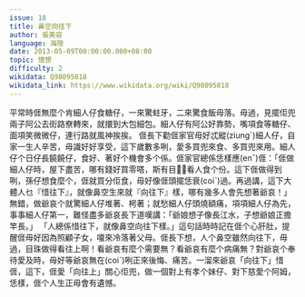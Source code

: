 ```yaml
---
issue: 18
title: 鼻空向往下
author: 張美容
language: 海陸
date: 2013-05-09T00:00:00.000+08:00
topic: 懷想
difficulty: 2
wikidata: Q98095818
wikidata_link: https://www.wikidata.org/wiki/Q98095818
---
```

平常時𠊎無麼个肯細人仔食糖仔，一來驚蛀牙，二來驚食飯毋落。毋過，見擺佢兜兩子阿公去街路尞轉來，就擐到大包細包。細人仔有阿公好靠勢，嘴項食等糖仔、面項笑微微仔，連行路就風神挨挨。
𠊎長下勸𠊎家官毋好忒縱(ziungˊ)細人仔，自家一生人辛苦，毋識好好享受，這下歲數多咧，愛多買兜來食、多買兜來用。細人仔个日仔長饒饒仔，食好、著好个機會多个係。𠊎家官總係恁樣應(enˇ)𠊎：「𠊎做細人仔時，屋下盡苦，哪有錢好買零嗒，斯有目𥍉𥍉看人食个份。這下𠊎做得到咧，孫仔想食麼个，𠊎就買分佢食，毋好像𠊎頭擺恁衰(coiˋ)過。再過講，這下大體人乜『惜往下』，就像鼻空生來就『向往下』樣，哪有幾多人會先想著爺哀！」無錯，做爺哀个就驚細人仔堆著、枵著；就愁細人仔頭燒額痛，項項細人仔為先，事事細人仔第一，難怪盡多爺哀長下道嘆講：「爺娘想子像長江水，子想爺娘正擔竿長。」
「人總係惜往下，就像鼻空向往下樣。」這句話時時記在𠊎个心肝肚，提醒𠊎毋好因為照顧子女，嗄來冷落著父母。𠊎長下想，人个鼻空雖然向往下，毋過，目珠做得看往上啊！看爺哀有麼个需要無？看爺哀有麼个病痛無？對爺哀个奉待愛及時，毋好等爺哀無在(coiˋ)咧正來後悔、痛苦。一溜來爺哀「向往下」惜𠊎，這下，𠊎愛「向往上」關心佢兜，做一個對上有孝个妹仔、對下慈愛个阿姆，恁樣，𠊎个人生正毋會有遺憾。